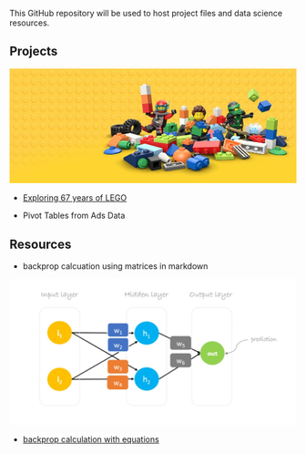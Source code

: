 This GitHub repository will be used to host project files and data science resources.

## Projects

[![alt text](images/lego-bricks.jpeg "Exploring 67 years of lego")](projects/Exploring_67_years_of_LEGO/lego.html)
- [Exploring 67 years of LEGO](projects/Exploring_67_years_of_LEGO/lego.html)

- Pivot Tables from Ads Data

## Resources

- backprop calcuation using matrices in markdown

[![alt text](images/backprop.jpg "Backprop")](backprop_with_equations/Backprop_explained_with_mathjax.html)
- [backprop calculation with equations](backprop_with_equations/Backprop_explained_with_mathjax.html) 
